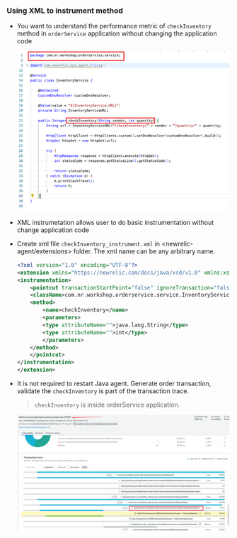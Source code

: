 ### Using XML to instrument method

- You want to understand the performance metric of `checkInventory` method in `orderService` application without changing the application code   

     ![Lab Diagram](../assets/images/methodXMLInstrumented.png) 

- XML instrumetation allows user to do basic instrumentation without change application code    
- Create xml file `checkInventory_instrument.xml` in <newrelic-agent/extensions> folder. The xml name can be any arbitrary name.

    ```XML
    <?xml version="1.0" encoding="UTF-8"?>
    <extension xmlns="https://newrelic.com/docs/java/xsd/v1.0" xmlns:xsi="http://www.w3.org/2001/XMLSchema-instance" xsi:schemaLocation="newrelic-extension extension.xsd" name="extension-example" version="1.0" enabled="true">
    <instrumentation>
        <pointcut transactionStartPoint="false" ignoreTransaction="false">
        <className>com.nr.workshop.orderservice.service.InventoryService</className>
        <method>
            <name>checkInventory</name>
            <parameters>
            <type attributeName="">java.lang.String</type>
            <type attributeName="">int</type>
            </parameters>
        </method>
        </pointcut>
    </instrumentation>
    </extension>

    ```

- It is not required to restart Java agent. Generate order transaction, validate the `checkInventory` is part of the transaction trace.  
    > `checkInventory` is inside orderService application.  
 

    ![Lab Diagram](../assets/images/xmlInstrumentedResult.png) 
